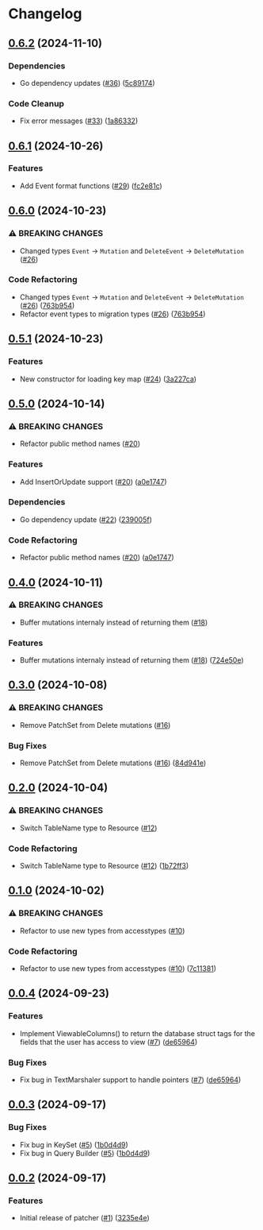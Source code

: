 # Changelog

## [0.6.2](https://github.com/cccteam/patcher/compare/v0.6.1...v0.6.2) (2024-11-10)


### Dependencies

* Go dependency updates ([#36](https://github.com/cccteam/patcher/issues/36)) ([5c89174](https://github.com/cccteam/patcher/commit/5c89174d55f4c40de382656d296a5d0a7a3a78d7))


### Code Cleanup

* Fix error messages ([#33](https://github.com/cccteam/patcher/issues/33)) ([1a86332](https://github.com/cccteam/patcher/commit/1a863322ca3af58cba26f4689ee97fc33f9a6b82))

## [0.6.1](https://github.com/cccteam/patcher/compare/v0.6.0...v0.6.1) (2024-10-26)


### Features

* Add Event format functions ([#29](https://github.com/cccteam/patcher/issues/29)) ([fc2e81c](https://github.com/cccteam/patcher/commit/fc2e81c260fe623eb87b2c089c63d93764795794))

## [0.6.0](https://github.com/cccteam/patcher/compare/v0.5.1...v0.6.0) (2024-10-23)


### ⚠ BREAKING CHANGES

* Changed types `Event` -> `Mutation` and `DeleteEvent` -> `DeleteMutation` ([#26](https://github.com/cccteam/patcher/issues/26))

### Code Refactoring

* Changed types `Event` -&gt; `Mutation` and `DeleteEvent` -&gt; `DeleteMutation` ([#26](https://github.com/cccteam/patcher/issues/26)) ([763b954](https://github.com/cccteam/patcher/commit/763b95415b1d859631d26b09ed8f9a6a94707a94))
* Refactor event types to migration types ([#26](https://github.com/cccteam/patcher/issues/26)) ([763b954](https://github.com/cccteam/patcher/commit/763b95415b1d859631d26b09ed8f9a6a94707a94))

## [0.5.1](https://github.com/cccteam/patcher/compare/v0.5.0...v0.5.1) (2024-10-23)


### Features

* New constructor for loading key map ([#24](https://github.com/cccteam/patcher/issues/24)) ([3a227ca](https://github.com/cccteam/patcher/commit/3a227ca58fe7b9dc54a7b3fa5245561b84eec529))

## [0.5.0](https://github.com/cccteam/patcher/compare/v0.4.0...v0.5.0) (2024-10-14)


### ⚠ BREAKING CHANGES

* Refactor public method names ([#20](https://github.com/cccteam/patcher/issues/20))

### Features

* Add InsertOrUpdate support ([#20](https://github.com/cccteam/patcher/issues/20)) ([a0e1747](https://github.com/cccteam/patcher/commit/a0e17471f80f85347f7265065c3d65e14f0a8211))


### Dependencies

* Go dependency update ([#22](https://github.com/cccteam/patcher/issues/22)) ([239005f](https://github.com/cccteam/patcher/commit/239005f8990f5a02b2b93dd0be085e641d087950))


### Code Refactoring

* Refactor public method names ([#20](https://github.com/cccteam/patcher/issues/20)) ([a0e1747](https://github.com/cccteam/patcher/commit/a0e17471f80f85347f7265065c3d65e14f0a8211))

## [0.4.0](https://github.com/cccteam/patcher/compare/v0.3.0...v0.4.0) (2024-10-11)


### ⚠ BREAKING CHANGES

* Buffer mutations internaly instead of returning them ([#18](https://github.com/cccteam/patcher/issues/18))

### Features

* Buffer mutations internaly instead of returning them ([#18](https://github.com/cccteam/patcher/issues/18)) ([724e50e](https://github.com/cccteam/patcher/commit/724e50e6d3023ab66ceb1720e639a4d21760de71))

## [0.3.0](https://github.com/cccteam/patcher/compare/v0.2.0...v0.3.0) (2024-10-08)


### ⚠ BREAKING CHANGES

* Remove PatchSet from Delete mutations ([#16](https://github.com/cccteam/patcher/issues/16))

### Bug Fixes

* Remove PatchSet from Delete mutations ([#16](https://github.com/cccteam/patcher/issues/16)) ([84d941e](https://github.com/cccteam/patcher/commit/84d941e3d0b1abba3960226f591978ce4ad3c0e8))

## [0.2.0](https://github.com/cccteam/patcher/compare/v0.1.0...v0.2.0) (2024-10-04)


### ⚠ BREAKING CHANGES

* Switch TableName type to Resource ([#12](https://github.com/cccteam/patcher/issues/12))

### Code Refactoring

* Switch TableName type to Resource ([#12](https://github.com/cccteam/patcher/issues/12)) ([1b72ff3](https://github.com/cccteam/patcher/commit/1b72ff31508040701e2d9e9151e99a3259250d1f))

## [0.1.0](https://github.com/cccteam/patcher/compare/v0.0.4...v0.1.0) (2024-10-02)


### ⚠ BREAKING CHANGES

* Refactor to use new types from accesstypes ([#10](https://github.com/cccteam/patcher/issues/10))

### Code Refactoring

* Refactor to use new types from accesstypes ([#10](https://github.com/cccteam/patcher/issues/10)) ([7c11381](https://github.com/cccteam/patcher/commit/7c11381205692064ec4275ecf7d80fe13e5e7906))

## [0.0.4](https://github.com/cccteam/patcher/compare/v0.0.3...v0.0.4) (2024-09-23)


### Features

* Implement ViewableColumns() to return the database struct tags for the fields that the user has access to view ([#7](https://github.com/cccteam/patcher/issues/7)) ([de65964](https://github.com/cccteam/patcher/commit/de659642410781c3ce315fbba786d6bf583f212b))


### Bug Fixes

* Fix bug in TextMarshaler support to handle pointers ([#7](https://github.com/cccteam/patcher/issues/7)) ([de65964](https://github.com/cccteam/patcher/commit/de659642410781c3ce315fbba786d6bf583f212b))

## [0.0.3](https://github.com/cccteam/patcher/compare/v0.0.2...v0.0.3) (2024-09-17)


### Bug Fixes

* Fix bug in KeySet ([#5](https://github.com/cccteam/patcher/issues/5)) ([1b0d4d9](https://github.com/cccteam/patcher/commit/1b0d4d95571c52eeff4828a285200d83ee5c301c))
* Fix bug in Query Builder ([#5](https://github.com/cccteam/patcher/issues/5)) ([1b0d4d9](https://github.com/cccteam/patcher/commit/1b0d4d95571c52eeff4828a285200d83ee5c301c))

## [0.0.2](https://github.com/cccteam/patcher/compare/v0.0.1...v0.0.2) (2024-09-17)


### Features

* Initial release of patcher ([#1](https://github.com/cccteam/patcher/issues/1)) ([3235e4e](https://github.com/cccteam/patcher/commit/3235e4ec8a68d37bac7ad7d18a4f79dee0dc4107))
